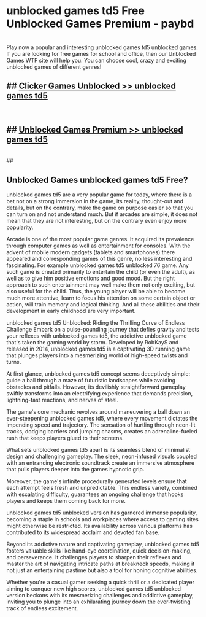 # unblocked games td5  Free Unblocked Games Premium - paybd <br>
<br>
Play now a popular and interesting unblocked games td5 unblocked games. If you are looking for free games for school and office, then our Unblocked Games WTF site will help you. You can choose cool, crazy and exciting unblocked games of different genres!


## ##  [Clicker Games Unblocked >> unblocked games td5](http://freeplayer.one?title=unblocked_games_td5&ref=UGames)
  <br>

##  ## [Unblocked Games Premium >> unblocked games td5](http://freeplayer.one?title=unblocked_games_td5&ref=UGames)
  <br>
  ##



## Unblocked Games unblocked games td5 Free?

unblocked games td5 are a very popular game for today, where there is a bet not on a strong immersion in the game, its reality, thought-out and details, but on the contrary, make the game on purpose easier so that you can turn on and not understand much. But if arcades are simple, it does not mean that they are not interesting, but on the contrary even enjoy more popularity.

Arcade is one of the most popular game genres. It acquired its prevalence through computer games as well as entertainment for consoles. With the advent of mobile modern gadgets (tablets and smartphones) there appeared and corresponding games of this genre, no less interesting and fascinating. For example unblocked games td5 unblocked 76 game. Any such game is created primarily to entertain the child (or even the adult), as well as to give him positive emotions and good mood. But the right approach to such entertainment may well make them not only exciting, but also useful for the child. Thus, the young player will be able to become much more attentive, learn to focus his attention on some certain object or action, will train memory and logical thinking. And all these abilities and their development in early childhood are very important.

unblocked games td5 Unblocked: Riding the Thrilling Curve of Endless Challenge
Embark on a pulse-pounding journey that defies gravity and tests your reflexes with unblocked games td5, the addictive unblocked game that's taken the gaming world by storm. Developed by RobKayS and released in 2014, unblocked games td5 is a captivating 3D running game that plunges players into a mesmerizing world of high-speed twists and turns.

At first glance, unblocked games td5 concept seems deceptively simple: guide a ball through a maze of futuristic landscapes while avoiding obstacles and pitfalls. However, its devilishly straightforward gameplay swiftly transforms into an electrifying experience that demands precision, lightning-fast reactions, and nerves of steel.

The game's core mechanic revolves around maneuvering a ball down an ever-steepening unblocked games td5, where every movement dictates the impending speed and trajectory. The sensation of hurtling through neon-lit tracks, dodging barriers and jumping chasms, creates an adrenaline-fueled rush that keeps players glued to their screens.

What sets unblocked games td5 apart is its seamless blend of minimalist design and challenging gameplay. The sleek, neon-infused visuals coupled with an entrancing electronic soundtrack create an immersive atmosphere that pulls players deeper into the games hypnotic grip.

Moreover, the game's infinite procedurally generated levels ensure that each attempt feels fresh and unpredictable. This endless variety, combined with escalating difficulty, guarantees an ongoing challenge that hooks players and keeps them coming back for more.

unblocked games td5 unblocked version has garnered immense popularity, becoming a staple in schools and workplaces where access to gaming sites might otherwise be restricted. Its availability across various platforms has contributed to its widespread acclaim and devoted fan base.

Beyond its addictive nature and captivating gameplay, unblocked games td5 fosters valuable skills like hand-eye coordination, quick decision-making, and perseverance. It challenges players to sharpen their reflexes and master the art of navigating intricate paths at breakneck speeds, making it not just an entertaining pastime but also a tool for honing cognitive abilities.

Whether you're a casual gamer seeking a quick thrill or a dedicated player aiming to conquer new high scores, unblocked games td5 unblocked version beckons with its mesmerizing challenges and addictive gameplay, inviting you to plunge into an exhilarating journey down the ever-twisting track of endless excitement.